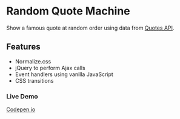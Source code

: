 # Random Quote Machine

Show a famous quote at random order using data from
[Quotes API](https://andruxnet-random-famous-quotes.p.mashape.com/).

## Features
- Normalize.css
- jQuery to perform Ajax calls
- Event handlers using vanilla JavaScript
- CSS transitions

### Live Demo
[Codepen.io](http://codepen.io/enrique7mc/pen/qabqNQ)
